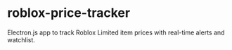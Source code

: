 # roblox-price-tracker
Electron.js app to track Roblox Limited item prices with real-time alerts and watchlist.
